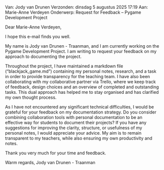Van:	Jody van Drunen
Verzonden:	dinsdag 5 augustus 2025 17:19
Aan:	Marie-Anne Verdeyen
Onderwerp:	Request for Feedback – Pygame Development Project

Dear Marie-Anne Verdeyen, 

I hope this e-mail finds you well. 

My name is Jody van Drunen - Traanman, and I am currently working on the Pygame Development 
Project. I am writing to request your feedback on my approach to documenting the project. 

Throughout the project, I have maintained a markdown file (“blackjack_game.md”) containing my 
personal notes, research, and a task in order to provide transparency for the teaching team. I have 
also been collaborating with my collaborative partner via Trello, where we keep track of feedback, 
design choices and an overview of completed and outstanding tasks. This dual approach has 
helped me to stay organised and has clarified my own thought process. 

As I have not encountered any significant technical difficulties, I would be grateful for your feedback 
on my documentation strategy. Do you consider combining collaboration tools with personal 
documentation to be an effective way for students to document their projects? If you have any 
suggestions for improving the clarity, structure, or usefulness of my personal notes, I would 
appreciate your advice. My aim is to remain transparent to my teachers, while also ensuring my own 
productivity and notes. 

Thank you very much for your time and feedback.

Warm regards, 
Jody van Drunen - Traanman

